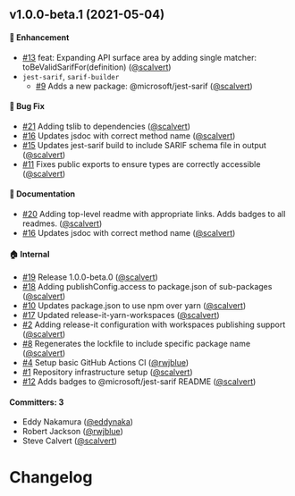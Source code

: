 ## v1.0.0-beta.1 (2021-05-04)

#### :rocket: Enhancement
  * [#13](https://github.com/microsoft/sarif-js-sdk/pull/13) feat: Expanding API surface area by adding single matcher: toBeValidSarifFor(definition) ([@scalvert](https://github.com/scalvert))
* `jest-sarif`, `sarif-builder`
  * [#9](https://github.com/microsoft/sarif-js-sdk/pull/9) Adds a new package: @microsoft/jest-sarif ([@scalvert](https://github.com/scalvert))

#### :bug: Bug Fix
  * [#21](https://github.com/microsoft/sarif-js-sdk/pull/21) Adding tslib to dependencies ([@scalvert](https://github.com/scalvert))
  * [#16](https://github.com/microsoft/sarif-js-sdk/pull/16) Updates jsdoc with correct method name ([@scalvert](https://github.com/scalvert))
  * [#15](https://github.com/microsoft/sarif-js-sdk/pull/15) Updates jest-sarif build to include SARIF schema file in output ([@scalvert](https://github.com/scalvert))
  * [#11](https://github.com/microsoft/sarif-js-sdk/pull/11) Fixes public exports to ensure types are correctly accessible ([@scalvert](https://github.com/scalvert))

#### :memo: Documentation
  * [#20](https://github.com/microsoft/sarif-js-sdk/pull/20) Adding top-level readme with appropriate links. Adds badges to all readmes. ([@scalvert](https://github.com/scalvert))
  * [#16](https://github.com/microsoft/sarif-js-sdk/pull/16) Updates jsdoc with correct method name ([@scalvert](https://github.com/scalvert))

#### :house: Internal
  * [#19](https://github.com/microsoft/sarif-js-sdk/pull/19) Release 1.0.0-beta.0 ([@scalvert](https://github.com/scalvert))
  * [#18](https://github.com/microsoft/sarif-js-sdk/pull/18) Adding publishConfig.access to package.json of sub-packages ([@scalvert](https://github.com/scalvert))
  * [#10](https://github.com/microsoft/sarif-js-sdk/pull/10) Updates package.json to use npm over yarn ([@scalvert](https://github.com/scalvert))
  * [#17](https://github.com/microsoft/sarif-js-sdk/pull/17) Updated release-it-yarn-workspaces ([@scalvert](https://github.com/scalvert))
  * [#2](https://github.com/microsoft/sarif-js-sdk/pull/2) Adding release-it configuration with workspaces publishing support ([@scalvert](https://github.com/scalvert))
  * [#8](https://github.com/microsoft/sarif-js-sdk/pull/8) Regenerates the lockfile to include specific package name ([@scalvert](https://github.com/scalvert))
  * [#4](https://github.com/microsoft/sarif-js-sdk/pull/4) Setup basic GitHub Actions CI ([@rwjblue](https://github.com/rwjblue))
  * [#1](https://github.com/microsoft/sarif-js-sdk/pull/1) Repository infrastructure setup ([@scalvert](https://github.com/scalvert))
  * [#12](https://github.com/microsoft/sarif-js-sdk/pull/12) Adds badges to @microsoft/jest-sarif README ([@scalvert](https://github.com/scalvert))

#### Committers: 3
- Eddy Nakamura ([@eddynaka](https://github.com/eddynaka))
- Robert Jackson ([@rwjblue](https://github.com/rwjblue))
- Steve Calvert ([@scalvert](https://github.com/scalvert))

# Changelog
